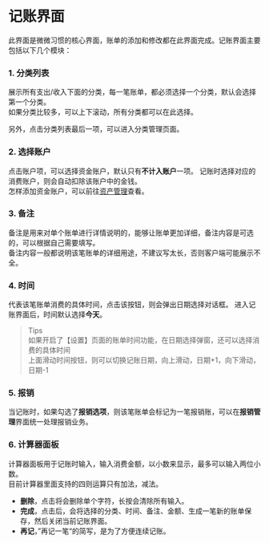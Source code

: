 # 记账界面
此界面是微微习惯的核心界面，账单的添加和修改都在此界面完成。记账界面主要包括以下几个模块：
### 1. 分类列表
展示所有支出/收入下面的分类，每一笔账单，都必须选择一个分类，默认会选择第一个分类。 \
如果分类比较多，可以上下滚动，所有分类都可以在此选择。

另外，点击分类列表最后一项，可以进入分类管理页面。

### 2. 选择账户
点击账户项，可以选择资金账户，默认只有**不计入账户**一项。 记账时选择对应的消费账户，则会自动扣除该账户中的金钱。\
怎样添加资金账户，可以前往[资产管理](/assets/)查看。

### 3. 备注
备注是用来对单个账单进行详情说明的，能够让账单更加详细，备注内容是可选的，可以根据自己需要填写。\
备注内容一般都说明该笔账单的详细用途，不建议写太长，否则客户端可能展示不全。

### 4. 时间
代表该笔账单消费的具体时间，点击该按钮，则会弹出日期选择对话框。
进入记账界面后，时间默认选择**今天**。
> Tips \
> 如果开启了【设置】页面的账单时间功能，在日期选择弹窗，还可以选择消费的具体时间 \
> 上面滑动时间按钮，则可以切换记账日期，向上滑动，日期+1，向下滑动，日期-1

### 5. 报销
当记账时，如果勾选了**报销选项**，则该笔账单会标记为一笔报销账，可以在**报销管理**界面统一处理报销业务。

### 6. 计算器面板
计算器面板用于记账时输入，输入消费金额，以小数来显示，最多可以输入两位小数。\
目前计算器里面支持的四则运算只有加法，减法。

- **删除**，点击将会删除单个字符，长按会清除所有输入。
- **完成**，点击后，会将选择的分类、时间、备注、金额、生成一笔新的账单保存，然后关闭当前记账界面。
- **再记**，”再记一笔“的简写，是为了方便连续记账。